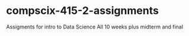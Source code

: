 # compscix-415-2-assignments
Assigments for intro to Data Science
   All 10 weeks plus midterm and final 
